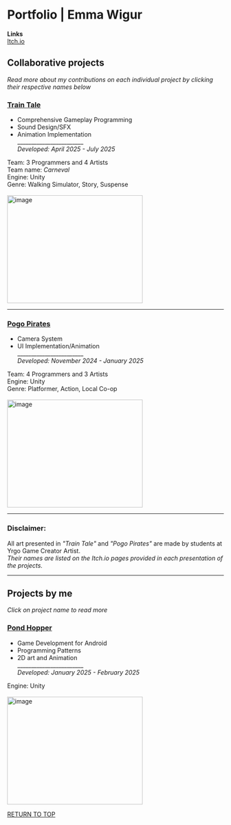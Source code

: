 <a name="TOP"></a>

# Portfolio | Emma Wigur
**Links**\
[Itch.io](https://ewigur.itch.io/)


## Collaborative projects
*Read more about my contributions on each individual project by clicking their respective names below*

### [Train Tale](https://github.com/ewigur/Portfolio/blob/main/Train%20Tale/README.md)
 - Comprehensive Gameplay Programming
 - Sound Design/SFX
 - Animation Implementation\
________________________\
*Developed: April 2025 - July 2025*

Team: 3 Programmers and 4 Artists\
Team name: *Carneval*\
Engine: Unity\
Genre: Walking Simulator, Story, Suspense\
\
<img width="315" height="250" alt="image" src="https://github.com/user-attachments/assets/6da9ffc9-b982-4ffa-be03-1cc46e4982a5" />
___________________________________________

### [Pogo Pirates](https://github.com/ewigur/Portfolio/blob/main/Pogo%20Pirates/README.md)
- Camera System
- UI Implementation/Animation\
________________________\
*Developed: November 2024 - January 2025*

Team: 4 Programmers and 3 Artists\
Engine: Unity\
Genre: Platformer, Action, Local Co-op\
\
<img width="315" height="250" alt="image" src="https://github.com/user-attachments/assets/57fd2998-7ce7-4496-b774-4940a2e5e7a1" />

___________________________________________________________________
### Disclaimer:
All art presented in *"Train Tale"* and *"Pogo Pirates"* are made by students at Yrgo Game Creator Artist.\
_Their names are listed on the Itch.io pages provided in each presentation of the projects._
___________________________________________________________________

## Projects by me
*Click on project name to read more*

### [Pond Hopper](https://github.com/ewigur/Portfolio/blob/main/Pond%20Hopper/README.md) 
- Game Development for Android
- Programming Patterns
- 2D art and Animation\
________________________\
*Developed: January 2025 - February 2025*

Engine: Unity\
\
<img width="315" height="250" alt="image" src="https://github.com/ewigur/Portfolio/blob/main/ThumbNails/PH.png" />

[RETURN TO TOP](#TOP)
             <a name="TOP"></a>  

